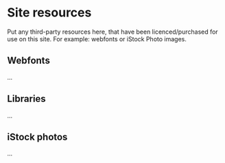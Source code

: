 # Site resources

Put any third-party resources here, that have been licenced/purchased for use
on this site. For example: webfonts or iStock Photo images.

## Webfonts

...

## Libraries

...

## iStock photos

...

